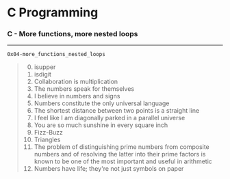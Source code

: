 # C Programming
### C - More functions, more nested loops
---
`0x04-more_functions_nested_loops`
> 0. isupper
> 1. isdigit
> 2. Collaboration is multiplication
> 3. The numbers speak for themselves
> 4. I believe in numbers and signs
> 5. Numbers constitute the only universal language
> 6. The shortest distance between two points is a straight line
> 7. I feel like I am diagonally parked in a parallel universe
> 8. You are so much sunshine in every square inch
> 9. Fizz-Buzz
> 10. Triangles
> 11. The problem of distinguishing prime numbers from composite numbers and of resolving the latter into their prime factors is known to be one of the most important and useful in arithmetic
> 12. Numbers have life; they're not just symbols on paper
